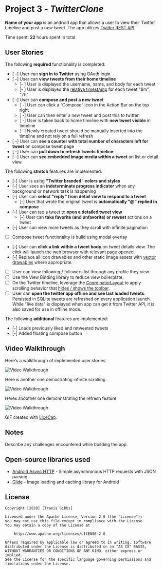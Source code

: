 # Project 3 - *TwitterClone*

**Name of your app** is an android app that allows a user to view their Twitter timeline and post a new tweet. The app utilizes [Twitter REST API](https://dev.twitter.com/rest/public).

Time spent: **22** hours spent in total

## User Stories

The following **required** functionality is completed:

* [ -]	User can **sign in to Twitter** using OAuth login
* [ -]	User can **view tweets from their home timeline**
  * [- ] User is displayed the username, name, and body for each tweet
  * [- ] User is displayed the [relative timestamp](https://gist.github.com/nesquena/f786232f5ef72f6e10a7) for each tweet "8m", "7h"
* [ -] User can **compose and post a new tweet**
  * [ -] User can click a “Compose” icon in the Action Bar on the top right
  * [ -] User can then enter a new tweet and post this to twitter
  * [ -] User is taken back to home timeline with **new tweet visible** in timeline
  * [ -] Newly created tweet should be manually inserted into the timeline and not rely on a full refresh
* [ -] User can **see a counter with total number of characters left for tweet** on compose tweet page
* [ -] User can **pull down to refresh tweets timeline**
* [ -] User can **see embedded image media within a tweet** on list or detail view.

The following **stretch** features are implemented:

* [-] User is using **"Twitter branded" colors and styles**
* [-] User sees an **indeterminate progress indicator** when any background or network task is happening
* [-] User can **select "reply" from detail view to respond to a tweet**
  * [-] User that wrote the original tweet is **automatically "@" replied in compose**
* [-] User can tap a tweet to **open a detailed tweet view**
  * [-] User can **take favorite (and unfavorite) or reweet** actions on a tweet
* [-] User can view more tweets as they scroll with infinite pagination
* [ ] Compose tweet functionality is build using modal overlay
* [-] User can **click a link within a tweet body** on tweet details view. The click will launch the web browser with relevant page opened.
* [-] Replace all icon drawables and other static image assets with [vector drawables](http://guides.codepath.org/android/Drawables#vector-drawables) where appropriate.
* [ ] User can view following / followers list through any profile they view.
* [ ] Use the View Binding library to reduce view boilerplate.
* [ ] On the Twitter timeline, leverage the [CoordinatorLayout](http://guides.codepath.org/android/Handling-Scrolls-with-CoordinatorLayout#responding-to-scroll-events) to apply scrolling behavior that [hides / shows the toolbar](http://guides.codepath.org/android/Using-the-App-ToolBar#reacting-to-scroll).
* [ ] User can **open the twitter app offline and see last loaded tweets**. Persisted in SQLite tweets are refreshed on every application launch. While "live data" is displayed when app can get it from Twitter API, it is also saved for use in offline mode.

The following **additional** features are implemented:

* [-] Loads previously liked and retweeted tweets
* [-] Added floating compose button

## Video Walkthrough

Here's a walkthrough of implemented user stories:

<img src='https://github.com/TravisGibbs/TwitterClone/blob/master/Kapture%202020-07-02%20at%2014.13.19.gif?raw=true' title='Video Walkthrough' width='' alt='Video Walkthrough' />

Here is another one demostrating infinite scrolling:

<img src='https://github.com/TravisGibbs/TwitterClone/blob/master/Kapture%202020-07-02%20at%2014.19.53.gif?raw=true' title='Video Walkthrough' width='' alt='Video Walkthrough' />

Heres anoother one demonnstrating the refresh feature

<img src='https://github.com/TravisGibbs/TwitterClone/blob/master/Kapture%202020-07-06%20at%209.03.04.gif?raw=true' title='Video Walkthrough' width='' alt='Video Walkthrough' />

GIF created with [LiceCap](http://www.cockos.com/licecap/).

## Notes

Describe any challenges encountered while building the app.

## Open-source libraries used

- [Android Async HTTP](https://github.com/loopj/android-async-http) - Simple asynchronous HTTP requests with JSON parsing
- [Glide](https://github.com/bumptech/glide) - Image loading and caching library for Android

## License

    Copyright [2020] [Travis Gibbs]

    Licensed under the Apache License, Version 2.0 (the "License");
    you may not use this file except in compliance with the License.
    You may obtain a copy of the License at

        http://www.apache.org/licenses/LICENSE-2.0

    Unless required by applicable law or agreed to in writing, software
    distributed under the License is distributed on an "AS IS" BASIS,
    WITHOUT WARRANTIES OR CONDITIONS OF ANY KIND, either express or implied.
    See the License for the specific language governing permissions and
    limitations under the License.

